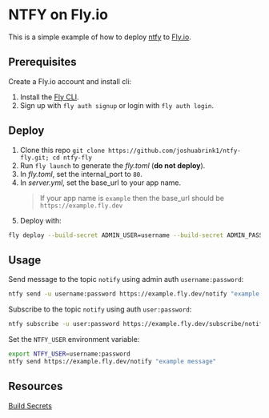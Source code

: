 # NTFY on Fly.io

This is a simple example of how to deploy [ntfy](ntfy.sh) to [Fly.io](https://fly.io).

## Prerequisites

Create a Fly.io account and install cli:
1. Install the [Fly CLI](https://fly.io/docs/hands-on/installing/).
2. Sign up with `fly auth signup` or login with `fly auth login`.

## Deploy

1. Clone this repo `git clone https://github.com/joshuabrink1/ntfy-fly.git; cd ntfy-fly`
2. Run `fly launch` to generate the *fly.toml* (**do not deploy**).
3. In *fly.toml*, set the internal_port to `80`.
4. In *server.yml*, set the base_url to your app name.
    > If your app name is `example` then the base_url should be `https://example.fly.dev`
5. Deploy with:
```bash
fly deploy --build-secret ADMIN_USER=username --build-secret ADMIN_PASS=password 
``` 

## Usage

Send message to the topic `notify` using admin auth `username:password`:
```bash
ntfy send -u username:password https://example.fly.dev/notify "example message"
```

Subscribe to the topic `notify` using auth `user:password`:
```bash
ntfy subscribe -u user:password https://example.fly.dev/subscribe/notify
```

Set the `NTFY_USER` environment variable:
```bash
export NTFY_USER=username:password
ntfy send https://example.fly.dev/notify "example message"
```

## Resources

[Build Secrets](https://fly.io/docs/reference/build-secrets/)
